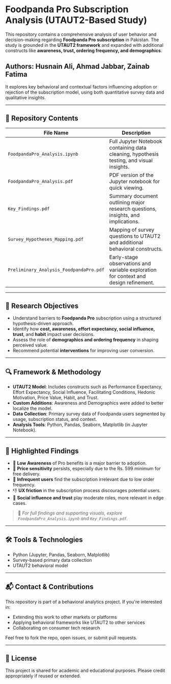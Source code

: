 # Foodpanda Pro Subscription Analysis (UTAUT2-Based Study)

This repository contains a comprehensive analysis of user behavior and decision-making regarding **Foodpanda Pro subscription** in Pakistan. The study is grounded in the **UTAUT2 framework** and expanded with additional constructs like **awareness, trust, ordering frequency, and demographics**. 

## Authors: Husnain Ali, Ahmad Jabbar, Zainab Fatima

It explores key behavioral and contextual factors influencing adoption or rejection of the subscription model, using both quantitative survey data and qualitative insights.

---

## 📁 Repository Contents

| File Name                            | Description                                                                 |
|-------------------------------------|-----------------------------------------------------------------------------|
| `FoodpandaPro_Analysis.ipynb`       | Full Jupyter Notebook containing data cleaning, hypothesis testing, and visual insights. |
| `FoodpandaPro_Analysis.pdf`         | PDF version of the Jupyter notebook for quick viewing.                     |
| `Key_Findings.pdf`                  | Summary document outlining major research questions, insights, and implications. |
| `Survey_Hypotheses_Mapping.pdf`     | Mapping of survey questions to UTAUT2 and additional behavioral constructs. |
| `Preliminary_Analysis_FoodpandaPro.pdf` | Early-stage observations and variable exploration for context and design refinement. |

---

## 🎯 Research Objectives

- Understand barriers to **Foodpanda Pro** subscription using a structured hypothesis-driven approach.
- Identify how **cost, awareness, effort expectancy, social influence, trust**, and **habit** impact user decisions.
- Assess the role of **demographics and ordering frequency** in shaping perceived value.
- Recommend potential **interventions** for improving user conversion.

---

## 🔍 Framework & Methodology

- **UTAUT2 Model**: Includes constructs such as Performance Expectancy, Effort Expectancy, Social Influence, Facilitating Conditions, Hedonic Motivation, Price Value, Habit, and Trust.
- **Custom Additions**: Awareness and Demographics were added to better localize the model.
- **Data Collection**: Primary survey data of Foodpanda users segmented by usage, subscription status, and context.
- **Analysis Tools**: Python, Pandas, Seaborn, Matplotlib (in Jupyter Notebook).

---

## 📌 Highlighted Findings

- 🚫 **Low Awareness** of Pro benefits is a major barrier to adoption.
- 💸 **Price sensitivity** persists, especially due to the Rs. 599 minimum for free delivery.
- 🔁 **Infrequent users** find the subscription irrelevant due to low order frequency.
- 👎 **UX friction** in the subscription process discourages potential users.
- 🤝 **Social influence and trust** play moderate roles, more relevant in edge cases.

> 📘 *For full findings and supporting visuals, explore `FoodpandaPro_Analysis.ipynb` and `Key_Findings.pdf`.*

---

## 🛠 Tools & Technologies

- Python (Jupyter, Pandas, Seaborn, Matplotlib)
- Survey-based primary data collection
- UTAUT2 behavioral model

---

## 📬 Contact & Contributions

This repository is part of a behavioral analytics project. If you're interested in:
- Extending this work to other markets or platforms
- Applying behavioral frameworks like UTAUT2 to other services
- Collaborating on consumer tech research

Feel free to fork the repo, open issues, or submit pull requests.

---

## 📄 License

This project is shared for academic and educational purposes. Please credit appropriately if reused or extended.


